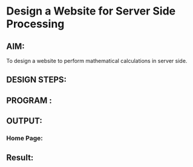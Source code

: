 # Design a Website for Server Side Processing

## AIM:
To design a website to perform mathematical calculations in server side.

## DESIGN STEPS:






## PROGRAM :

## OUTPUT:

### Home Page:


## Result:

